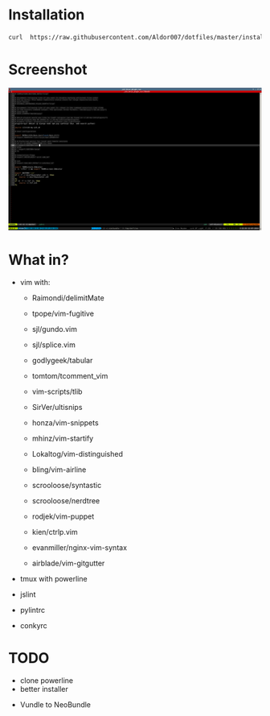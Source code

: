 # Installation
```bash 
curl  https://raw.githubusercontent.com/Aldor007/dotfiles/master/install.sh | bash

```
# Screenshot

![Screen](https://raw.githubusercontent.com/Aldor007/dotfiles/master/screenshots/screen1.png "Screen1")

# What in?
* vim with:
 


    * Raimondi/delimitMate

    * tpope/vim-fugitive

    * sjl/gundo.vim

    * sjl/splice.vim

    * godlygeek/tabular

    * tomtom/tcomment_vim

    * vim-scripts/tlib

    * SirVer/ultisnips

    * honza/vim-snippets

    * mhinz/vim-startify

    * Lokaltog/vim-distinguished

    * bling/vim-airline

    * scrooloose/syntastic
    
    * scrooloose/nerdtree

    * rodjek/vim-puppet

    * kien/ctrlp.vim

    * evanmiller/nginx-vim-syntax

    * airblade/vim-gitgutter


* tmux with powerline
* jslint
* pylintrc 
* conkyrc

# TODO
* clone powerline 
* better installer
- Vundle to NeoBundle


